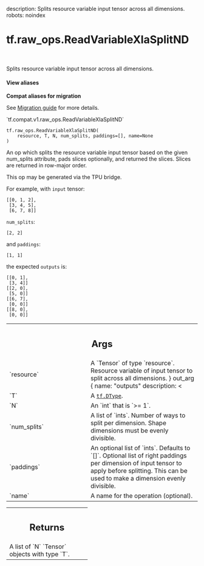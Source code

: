 description: Splits resource variable input tensor across all dimensions.
robots: noindex

# tf.raw_ops.ReadVariableXlaSplitND

<!-- Insert buttons and diff -->

<table class="tfo-notebook-buttons tfo-api nocontent" align="left">

</table>



Splits resource variable input tensor across all dimensions.


<section class="expandable">
  <h4 class="showalways">View aliases</h4>
  <p>
<b>Compat aliases for migration</b>
<p>See
<a href="https://www.tensorflow.org/guide/migrate">Migration guide</a> for
more details.</p>
<p>`tf.compat.v1.raw_ops.ReadVariableXlaSplitND`</p>
</p>
</section>

<pre class="devsite-click-to-copy prettyprint lang-py tfo-signature-link">
<code>tf.raw_ops.ReadVariableXlaSplitND(
    resource, T, N, num_splits, paddings=[], name=None
)
</code></pre>



<!-- Placeholder for "Used in" -->

An op which splits the resource variable input tensor based on the given
num_splits attribute, pads slices optionally, and returned the slices. Slices
are returned in row-major order.

This op may be generated via the TPU bridge.

For example, with `input` tensor:
```
[[0, 1, 2],
 [3, 4, 5],
 [6, 7, 8]]
```
`num_splits`:
```
[2, 2]
```
and `paddings`:
```
[1, 1]
```
the expected `outputs` is:
```
[[0, 1],
 [3, 4]]
[[2, 0],
 [5, 0]]
[[6, 7],
 [0, 0]]
[[8, 0],
 [0, 0]]
```

<!-- Tabular view -->
 <table class="responsive fixed orange">
<colgroup><col width="214px"><col></colgroup>
<tr><th colspan="2"><h2 class="add-link">Args</h2></th></tr>

<tr>
<td>
`resource`<a id="resource"></a>
</td>
<td>
A `Tensor` of type `resource`.
Resource variable of input tensor to split across all dimensions.
  }
  out_arg {
    name: "outputs"
    description: <<END
Output slices based on input and num_splits defined, in row-major order.
</td>
</tr><tr>
<td>
`T`<a id="T"></a>
</td>
<td>
A <a href="../../tf/dtypes/DType.md"><code>tf.DType</code></a>.
</td>
</tr><tr>
<td>
`N`<a id="N"></a>
</td>
<td>
An `int` that is `>= 1`.
</td>
</tr><tr>
<td>
`num_splits`<a id="num_splits"></a>
</td>
<td>
A list of `ints`.
Number of ways to split per dimension. Shape dimensions must be evenly
divisible.
</td>
</tr><tr>
<td>
`paddings`<a id="paddings"></a>
</td>
<td>
An optional list of `ints`. Defaults to `[]`.
Optional list of right paddings per dimension of input tensor to apply before
splitting. This can be used to make a dimension evenly divisible.
</td>
</tr><tr>
<td>
`name`<a id="name"></a>
</td>
<td>
A name for the operation (optional).
</td>
</tr>
</table>



<!-- Tabular view -->
 <table class="responsive fixed orange">
<colgroup><col width="214px"><col></colgroup>
<tr><th colspan="2"><h2 class="add-link">Returns</h2></th></tr>
<tr class="alt">
<td colspan="2">
A list of `N` `Tensor` objects with type `T`.
</td>
</tr>

</table>

